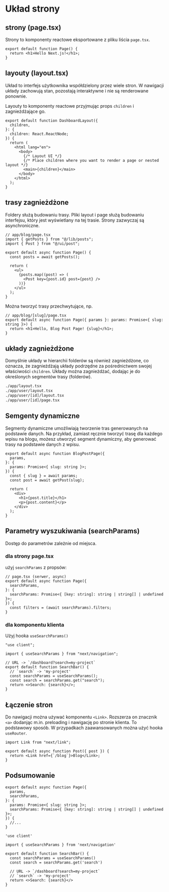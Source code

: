 # Układ strony

## strony (page.tsx)

Strony to komponenty reactowe eksportowane z pliku liścia `page.tsx`.

```tsx
export default function Page() {
  return <h1>Hello Next.js!</h1>;
}
```

## layouty (layout.tsx)

Układ to interfejs użytkownika współdzielony przez wiele stron. W nawigacji układy zachowują stan, pozostają interaktywne i nie są renderowane ponownie.

Layouty to komponenty reactowe przyjmując props `children` i zagnieżdżające go.

```tsx
export default function DashboardLayout({
  children,
}: {
  children: React.ReactNode;
}) {
  return (
    <html lang="en">
      <body>
        {/* Layout UI */}
        {/* Place children where you want to render a page or nested layout */}
        <main>{children}</main>
      </body>
    </html>
  );
}
```

## trasy zagnieżdżone

Foldery służą budowaniu trasy. Pliki layout i page służą budowaniu interfejsu, który jest wyświetlany na tej trasie. Strony zazwyczaj są asynchroniczne.

```tsx
// app/blog/page.tsx
import { getPosts } from "@/lib/posts";
import { Post } from "@/ui/post";

export default async function Page() {
  const posts = await getPosts();

  return (
    <ul>
      {posts.map((post) => (
        <Post key={post.id} post={post} />
      ))}
    </ul>
  );
}
```

Można tworzyć trasy przechwytujące, np.

```tsx
// app/blog/[slug]/page.tsx
export default async function Page({ params }: params: Promise<{ slug: string }>) {
  return <h1>Hello, Blog Post Page! {slug}</h1>;
}
```

## układy zagnieżdżone

Domyślnie układy w hierarchii folderów są również zagnieżdżone, co oznacza, że ​​zagnieżdżają układy podrzędne za pośrednictwem swojej właściwości `children`. Układy można zagnieżdżać, dodając je do określonych segmentów trasy (folderów).

```txt
./app/layout.tsx
./app/user/layout.tsx
./app/user/[id]/layout.tsx
./app/user/[id]/page.tsx
```

## Semgenty dynamiczne

Segmenty dynamiczne umożliwiają tworzenie tras generowanych na podstawie danych. Na przykład, zamiast ręcznie tworzyć trasę dla każdego wpisu na blogu, możesz utworzyć segment dynamiczny, aby generować trasy na podstawie danych z wpisu.

```tsx
export default async function BlogPostPage({
  params,
}: {
  params: Promise<{ slug: string }>;
}) {
  const { slug } = await params;
  const post = await getPost(slug);

  return (
    <div>
      <h1>{post.title}</h1>
      <p>{post.content}</p>
    </div>
  );
}
```

## Parametry wyszukiwania (searchParams)

Dostęp do parametrów zależnie od miejsca.

### dla strony page.tsx

użyj `searchParams` z propsów:

```tsx
// page.tsx (serwer, async)
export default async function Page({
  searchParams,
}: {
  searchParams: Promise<{ [key: string]: string | string[] | undefined }>;
}) {
  const filters = (await searchParams).filters;
}
```

### dla komponentu klienta

Użyj hooka `useSearchParams()`

```tsx
"use client";

import { useSearchParams } from "next/navigation";

// URL -> `/dashboard?search=my-project`
export default function SearchBar() {
  // `search` -> 'my-project'
  const searchParams = useSearchParams();
  const search = searchParams.get("search");
  return <>Search: {search}</>;
}
```

## Łączenie stron

Do nawigacji można używać komponentu `<Link>`. Rozszerza on znacznik `<a>` dodanjąc m.in. preloading i nawigację po stronie klienta. To podstawowy sposób. W przypadkach zaawansowanych można użyć hooka `useRouter`.

```tsx
import Link from "next/link";

export default async function Post({ post }) {
  return <Link href={`/blog`}>Blog</Link>;
}
```

## Podsumowanie

```tsx
export default async function Page({
  params, 
  searchParams,
}: {
  params: Promise<{ slug: string }>;
  searchParams: Promise<{ [key: string]: string | string[] | undefined }>;
}) {
  //...
}
```

```tsx
'use client'
 
import { useSearchParams } from 'next/navigation'
 
export default function SearchBar() {
  const searchParams = useSearchParams()
  const search = searchParams.get('search')
 
  // URL -> `/dashboard?search=my-project`
  // `search` -> 'my-project'
  return <>Search: {search}</>
}
```

